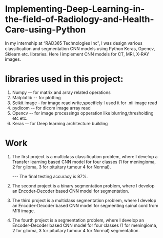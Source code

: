 # Implementing-Deep-Learning-in-the-field-of-Radiology-and-Health-Care-using-Python
In my internship at “RAD365 Technologies Inc”, I was design various classiﬁcation and segmentation CNN models using Python Keras, Opencv, Sklearn etc. libraries. Here I implement CNN models for CT, MRI, X-RAY images.

# libraries used in this project:
1. Numpy -- for matrix and array related operations
2. Matplotlib -- for plotting
3. Scikit image - for image read write,specificly I used it for .nii image read
4. pydicom -- for dicom image array read
5. Opencv -- for image processings opperation like blurring,thresholding etc etc.
6. Keras -- for Deep learning architecture building

# Work

1. The first project is a multiclass classification problem, where I develop a Transfer learning based CNN model for four classes (1 for meningioma, 2 for glioma, 3 for pituitary    tumour 4 for Normal).

   --- The final testing accuracy is 87%.
   
2. The second project is a binary segmentation problem, where I develop an Encoder-Decoder based CNN model for segmentation.

3. The third project is a multiclass segmentation problem, where I develop an Encoder-Decoder based CNN model for segmenting spinal cord from MRI image.

4. The fourth project is a segmentation problem, where I develop an Encoder-Decoder based CNN model for four classes (1 for meningioma, 2 for glioma, 3 for pituitary tumour 4 for    Normal) segmentation.


